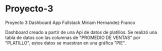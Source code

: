 # Proyecto-3
Proyecto 3 Dashboard App Fullstack Miriam Hernandez Franco

Dashboard creado a partir de una Api de datos de platillos.
Se realizó una tabla de datos con las columnas de "PROMEDIO DE VENTAS" por "PLATILLO", estos datos se muestran en una gráfica "PIE".

